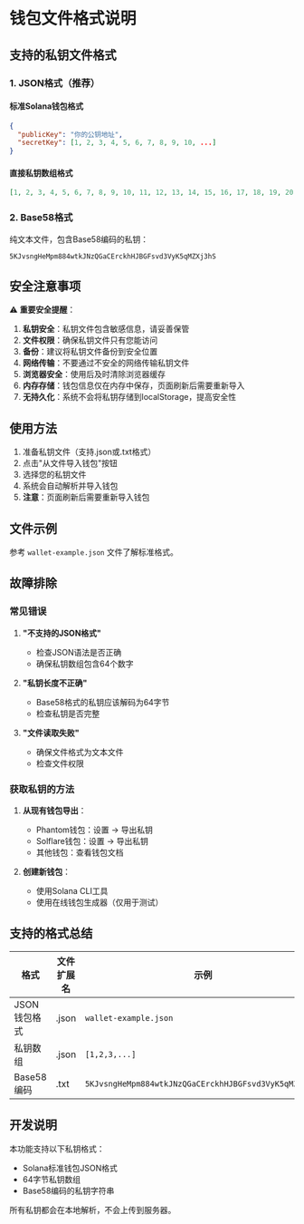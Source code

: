 # 钱包文件格式说明

## 支持的私钥文件格式

### 1. JSON格式（推荐）

#### 标准Solana钱包格式
```json
{
  "publicKey": "你的公钥地址",
  "secretKey": [1, 2, 3, 4, 5, 6, 7, 8, 9, 10, ...]
}
```

#### 直接私钥数组格式
```json
[1, 2, 3, 4, 5, 6, 7, 8, 9, 10, 11, 12, 13, 14, 15, 16, 17, 18, 19, 20, 21, 22, 23, 24, 25, 26, 27, 28, 29, 30, 31, 32, 33, 34, 35, 36, 37, 38, 39, 40, 41, 42, 43, 44, 45, 46, 47, 48, 49, 50, 51, 52, 53, 54, 55, 56, 57, 58, 59, 60, 61, 62, 63, 64]
```

### 2. Base58格式

纯文本文件，包含Base58编码的私钥：
```
5KJvsngHeMpm884wtkJNzQGaCErckhHJBGFsvd3VyK5qMZXj3hS
```

## 安全注意事项

⚠️ **重要安全提醒**：

1. **私钥安全**：私钥文件包含敏感信息，请妥善保管
2. **文件权限**：确保私钥文件只有您能访问
3. **备份**：建议将私钥文件备份到安全位置
4. **网络传输**：不要通过不安全的网络传输私钥文件
5. **浏览器安全**：使用后及时清除浏览器缓存
6. **内存存储**：钱包信息仅在内存中保存，页面刷新后需要重新导入
7. **无持久化**：系统不会将私钥存储到localStorage，提高安全性

## 使用方法

1. 准备私钥文件（支持.json或.txt格式）
2. 点击"从文件导入钱包"按钮
3. 选择您的私钥文件
4. 系统会自动解析并导入钱包
5. **注意**：页面刷新后需要重新导入钱包

## 文件示例

参考 `wallet-example.json` 文件了解标准格式。

## 故障排除

### 常见错误

1. **"不支持的JSON格式"**
   - 检查JSON语法是否正确
   - 确保私钥数组包含64个数字

2. **"私钥长度不正确"**
   - Base58格式的私钥应该解码为64字节
   - 检查私钥是否完整

3. **"文件读取失败"**
   - 确保文件格式为文本文件
   - 检查文件权限

### 获取私钥的方法

1. **从现有钱包导出**：
   - Phantom钱包：设置 → 导出私钥
   - Solflare钱包：设置 → 导出私钥
   - 其他钱包：查看钱包文档

2. **创建新钱包**：
   - 使用Solana CLI工具
   - 使用在线钱包生成器（仅用于测试）

## 支持的格式总结

| 格式 | 文件扩展名 | 示例 |
|------|------------|------|
| JSON钱包格式 | .json | `wallet-example.json` |
| 私钥数组 | .json | `[1,2,3,...]` |
| Base58编码 | .txt | `5KJvsngHeMpm884wtkJNzQGaCErckhHJBGFsvd3VyK5qMZXj3hS` |

## 开发说明

本功能支持以下私钥格式：
- Solana标准钱包JSON格式
- 64字节私钥数组
- Base58编码的私钥字符串

所有私钥都会在本地解析，不会上传到服务器。
